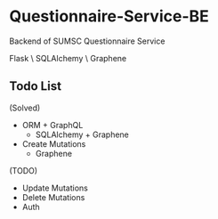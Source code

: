 # Questionnaire-Service-BE

Backend of SUMSC Questionnaire Service

Flask \ SQLAlchemy \ Graphene

## Todo List

(Solved)
- ORM + GraphQL
    - SQLAlchemy + Graphene
- Create Mutations
    - Graphene

(TODO)
- Update Mutations
- Delete Mutations
- Auth